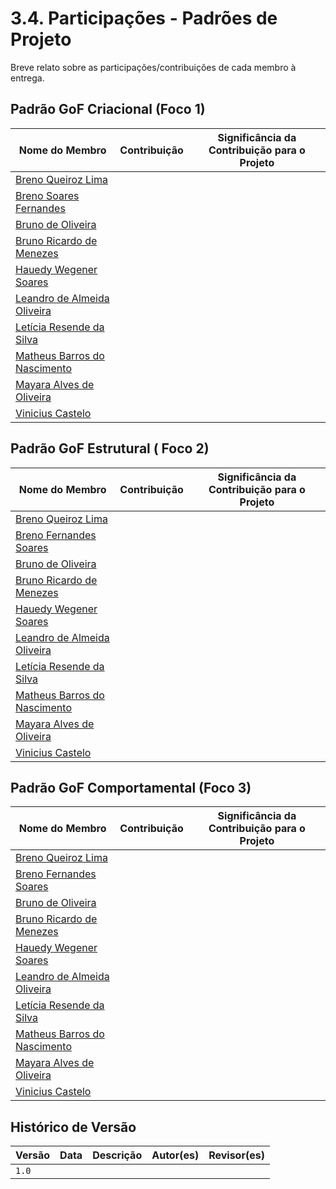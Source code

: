 # 3.4. Participações - Padrões de Projeto

Breve relato sobre as participações/contribuições de cada membro à entrega.

## Padrão GoF Criacional (Foco 1)

| Nome do Membro | Contribuição | Significância da Contribuição para o Projeto |
|----------------|--------------|----------------------------------------------|
| [Breno Queiroz Lima](https://github.com/brenob6) |  |  |
| [Breno Soares Fernandes](https://github.com/brenofrds) |  |  |
| [Bruno de Oliveira](https://github.com/BrunoOLiveirax) |  |  |
| [Bruno Ricardo de Menezes](https://github.com/EhOBruno) |  | |
| [Hauedy Wegener Soares](https://github.com/HauedyWS) |  |  |
| [Leandro de Almeida Oliveira](https://github.com/leomitx10) |  |  |
| [Letícia Resende da Silva](https://github.com/LeticiaResende23) |  |  |
| [Matheus Barros do Nascimento](https://github.com/Ninja-Haiyai) |  |  |
| [Mayara Alves de Oliveira](https://github.com/Mayara-tech) |  |  |
| [Vinicius Castelo](https://github.com/Vini47) |  |  |


## Padrão GoF Estrutural ( Foco 2)

| Nome do Membro | Contribuição | Significância da Contribuição para o Projeto |
|----------------|--------------|----------------------------------------------|
| [Breno Queiroz Lima](https://github.com/brenob6) |  |  |
| [Breno Fernandes Soares](https://github.com/brenofrds) |  |  |
| [Bruno de Oliveira](https://github.com/BrunoOLiveirax) |  |  |
| [Bruno Ricardo de Menezes](https://github.com/EhOBruno) |  |  |
| [Hauedy Wegener Soares](https://github.com/HauedyWS) |  |  |
| [Leandro de Almeida Oliveira](https://github.com/leomitx10) |  |  |
| [Letícia Resende da Silva](https://github.com/LeticiaResende23) | |  |
| [Matheus Barros do Nascimento](https://github.com/Ninja-Haiyai) |  |  |
| [Mayara Alves de Oliveira](https://github.com/Mayara-tech) |  |  |
| [Vinicius Castelo](https://github.com/Vini47) |  |  |


## Padrão GoF Comportamental (Foco 3)

| Nome do Membro | Contribuição | Significância da Contribuição para o Projeto |
|----------------|--------------|----------------------------------------------|
| [Breno Queiroz Lima](https://github.com/brenob6) |  |  |
| [Breno Fernandes Soares](https://github.com/brenofrds) |  |  |
| [Bruno de Oliveira](https://github.com/BrunoOLiveirax) |  |  |
| [Bruno Ricardo de Menezes](https://github.com/EhOBruno) |  |  |
| [Hauedy Wegener Soares](https://github.com/HauedyWS) |  |  |
| [Leandro de Almeida Oliveira](https://github.com/leomitx10) |  |  |
| [Letícia Resende da Silva](https://github.com/LeticiaResende23) |  |  |
| [Matheus Barros do Nascimento](https://github.com/Ninja-Haiyai) |  |  |
| [Mayara Alves de Oliveira](https://github.com/Mayara-tech) | |  |
| [Vinicius Castelo](https://github.com/Vini47) |  | |


## Histórico de Versão

| Versão | Data       | Descrição                            | Autor(es) | Revisor(es) |
|--------|------------|----------------------------------------|-----------|-------------|
| `1.0`  |  |       |  |  |
